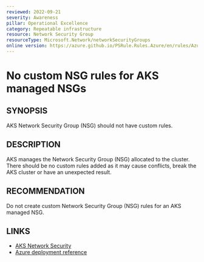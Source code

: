 ```yaml
---
reviewed: 2022-09-21
severity: Awareness
pillar: Operational Excellence
category: Repeatable infrastructure
resource: Network Security Group
resourceType: Microsoft.Network/networkSecurityGroups
online version: https://azure.github.io/PSRule.Rules.Azure/en/rules/Azure.NSG.AKSRules/
---
```


# No custom NSG rules for AKS managed NSGs

## SYNOPSIS

AKS Network Security Group (NSG) should not have custom rules.

## DESCRIPTION

AKS manages the Network Security Group (NSG) allocated to the cluster. There should be no custom rules added as it may cause
conflicts, break the AKS cluster or have an unexpected result.

## RECOMMENDATION

Do not create custom Network Security Group (NSG) rules for an AKS managed NSG.

## LINKS

- [AKS Network Security](https://learn.microsoft.com/azure/aks/concepts-security#network-security)
- [Azure deployment reference](https://learn.microsoft.com/azure/templates/microsoft.network/networksecuritygroups)
